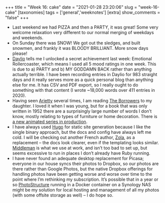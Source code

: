 +++
title = "Week 16: cake"
date = "2021-01-28 23:20:06"
slug = "week-16-cake"
[taxonomies]
tags = ['general','weeknotes']
[extra]
show_comments = "false"
+++

- Last weekend we had PIZZA and then a PARTY, it was great! Some very welcome relaxation very different to our normal merging of weekdays and weekends.
- On Sunday there was SNOW! We got out the sledges, and built snowmen, and frankly it was BLOODY BRILLIANT. More snow days please!
- [Daylio](https://daylio.net/) tells me I unlocked a secret achievement last week: Emotional Rollercoaster, which means I used all 5 mood ratings in one week. This is due to a) PARTY and b) MY GODDAMN BACK rather than anything actually terrible. I have been recording entries in Daylio for 983 straight days and it really serves more as a quick personal blog than anything else for me. It has CSV and PDF export, so I really ought to do something with that content (I wrote ~18,000 words over 411 entries in 2020).
- Having seen [Arietty](https://en.wikipedia.org/wiki/Arietty) several times, I am reading [The Borrowers](https://en.wikipedia.org/wiki/The_Borrowers) to my daughter. I loved it when I was young, but for a book that was only written in 1952 there are a surprisingly large number of words I don’t know, mostly relating to types of furniture or home decoration. There is [a new animated series in production](https://www.youtube.com/watch?v=I7rksr-kSYM&feature=emb_title).
- I have always used [Hugo](https://gohugo.io/) for static site generation because I like the single binary approach, but the docs and config have always left me cold. I will be checking out another French author, [Zola](https://www.getzola.org/), as a replacement – the docs look clearer, even if the templating looks similar. [Middleman](https://middlemanapp.com/) is what we use at work, and isn’t too bad to set up, but seems excessive to run in places I don’t already have Ruby running.
- I have never found an adequate desktop replacement for Picasa; everyone in our house syncs their photos to Dropbox, so our photos are there rather than Google Photos, but the native Dropbox offerings for handling photos have been getting worse and worse over time to the point where I’m rethinking my subscription. It’s possible that in a year or so [PhotoStructure](https://photostructure.com/) running in a Docker container on a Synology NAS might be my solution for local hosting and management of all my photos (with some offsite storage as well) – I do hope so.
